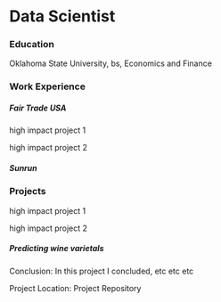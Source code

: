 # Data Scientist

### Education

Oklahoma State University, bs, Economics and Finance

### Work Experience

##### Fair Trade USA

high impact project 1

high impact project 2

##### Sunrun

### Projects

high impact project 1

high impact project 2

##### Predicting wine varietals

Conclusion: In this project I concluded, etc etc etc

Project Location: Project Repository
